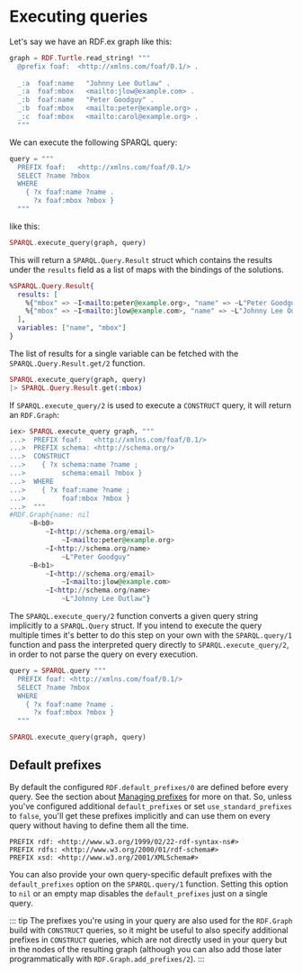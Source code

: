 # Executing queries

Let's say we have an RDF.ex graph like this:

```elixir
graph = RDF.Turtle.read_string! """
  @prefix foaf:  <http://xmlns.com/foaf/0.1/> .
  
  _:a  foaf:name   "Johnny Lee Outlaw" .
  _:a  foaf:mbox   <mailto:jlow@example.com> .
  _:b  foaf:name   "Peter Goodguy" .
  _:b  foaf:mbox   <mailto:peter@example.org> .
  _:c  foaf:mbox   <mailto:carol@example.org> .
  """
```


We can execute the following SPARQL query:

```elixir
query = """
  PREFIX foaf:   <http://xmlns.com/foaf/0.1/>
  SELECT ?name ?mbox
  WHERE
    { ?x foaf:name ?name .
      ?x foaf:mbox ?mbox }
  """
```

like this:

```elixir
SPARQL.execute_query(graph, query)
```

This will return a `SPARQL.Query.Result` struct which contains the results under the `results` field as a list of maps with the bindings of the solutions.

```elixir
%SPARQL.Query.Result{
  results: [
    %{"mbox" => ~I<mailto:peter@example.org>, "name" => ~L"Peter Goodguy"},
    %{"mbox" => ~I<mailto:jlow@example.com>, "name" => ~L"Johnny Lee Outlaw"}
  ],
  variables: ["name", "mbox"]
}
```

The list of results for a single variable can be fetched with the `SPARQL.Query.Result.get/2` function.

```elixir
SPARQL.execute_query(graph, query) 
|> SPARQL.Query.Result.get(:mbox)
```

If `SPARQL.execute_query/2` is used to execute a `CONSTRUCT` query, it will return an `RDF.Graph`:

```elixir
iex> SPARQL.execute_query graph, """
...>  PREFIX foaf:   <http://xmlns.com/foaf/0.1/>
...>  PREFIX schema: <http://schema.org/>
...>  CONSTRUCT   
...>    { ?x schema:name ?name ;
...>         schema:email ?mbox }
...>  WHERE
...>    { ?x foaf:name ?name ;
...>         foaf:mbox ?mbox }
...>  """
#RDF.Graph{name: nil
     ~B<b0>
         ~I<http://schema.org/email>
             ~I<mailto:peter@example.org>
         ~I<http://schema.org/name>
             ~L"Peter Goodguy" 
     ~B<b1>
         ~I<http://schema.org/email>
             ~I<mailto:jlow@example.com>
         ~I<http://schema.org/name>
             ~L"Johnny Lee Outlaw"}
```

The `SPARQL.execute_query/2` function converts a given query string implicitly to a `SPARQL.Query` struct. If you intend to execute the query multiple times it's better to do this step on your own with the `SPARQL.query/1` function and pass the interpreted query directly to `SPARQL.execute_query/2`, in order to not parse the query on every execution.

```elixir
query = SPARQL.query """
  PREFIX foaf: <http://xmlns.com/foaf/0.1/>
  SELECT ?name ?mbox
  WHERE
    { ?x foaf:name ?name .
      ?x foaf:mbox ?mbox }
  """

SPARQL.execute_query(graph, query)
```

## Default prefixes

By default the configured `RDF.default_prefixes/0` are defined before every query. See the section about [Managing prefixes](/../rdf-ex/serializations) for more on that. So, unless you've configured additional `default_prefixes` or set `use_standard_prefixes` to `false`, you'll get these prefixes implicitly and can use them on every query without having to define them all the time.

```sparql
PREFIX rdf: <http://www.w3.org/1999/02/22-rdf-syntax-ns#>
PREFIX rdfs: <http://www.w3.org/2000/01/rdf-schema#>
PREFIX xsd: <http://www.w3.org/2001/XMLSchema#>
```

You can also provide your own query-specific default prefixes with the `default_prefixes` option on the `SPARQL.query/1` function. Setting this option to `nil` or an empty map disables the `default_prefixes` just on a single query.

::: tip
The prefixes you're using in your query are also used for the `RDF.Graph` build with `CONSTRUCT` queries, so it might be useful to also specify additional prefixes in `CONSTRUCT` queries, which are not directly used in your query but in the nodes of the resulting graph (although you can also add those later programmatically with `RDF.Graph.add_prefixes/2`).
:::

